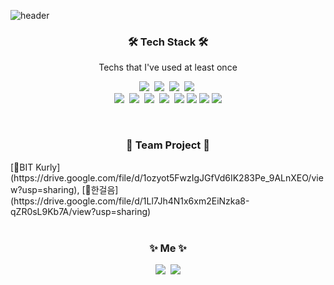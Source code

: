 ![header](https://capsule-render.vercel.app/api?type=waving&color=auto&height=300&section=header&text=JihyeKim&fontSize=90)

<h3 align="center">🛠 Tech Stack 🛠</h3>

<p align="center"> Techs that I've used at least once </p>

<p align="center">
  <img src="https://img.shields.io/badge/Python-3766AB?style=flat-square&logo=Python&logoColor=white"/></a>&nbsp 
  <img src="https://img.shields.io/badge/Java-007396?style=flat-square&logo=Java&logoColor=white"/></a>&nbsp 
  <img src="https://img.shields.io/badge/Javascript-ffb13b?style=flat-square&logo=javascript&logoColor=white"/></a>&nbsp 
  <img src="https://img.shields.io/badge/css-1572B6?style=flat-square&logo=css3&logoColor=white"/></a>&nbsp 

  <br>
  <img src="https://img.shields.io/badge/spring-6DB33F?style=flat-square&logo=spring&logoColor=white"/></a>&nbsp 
  <img src="https://img.shields.io/badge/SpringBoot-6DB33F?style=flat-square&logo=Spring&logoColor=white"/></a>&nbsp 
  <img src="https://img.shields.io/badge/linux-FCC624?style=flat-square&logo=linux&logoColor=black"/></a>&nbsp
  <img src="https://img.shields.io/badge/Mysql-E6B91E?style=flat-square&logo=MySql&logoColor=white"/></a>&nbsp 
  <img src="https://img.shields.io/badge/react-61DAFB?style=flat-square&logo=react&logoColor=black"> 
  <img src="https://img.shields.io/badge/github-181717?style=flat-square&logo=github&logoColor=white">
  <img src="https://img.shields.io/badge/git-F05032?style=flat-square&logo=git&logoColor=white">
  <img src="https://img.shields.io/badge/fontawesome-339AF0?style=flat-square&logo=fontawesome&logoColor=white">
</p>

<br>
<h3 align="center">🙌 Team Project 🙌</h3>
[🏪BIT Kurly](https://drive.google.com/file/d/1ozyot5FwzIgJGfVd6IK283Pe_9ALnXEO/view?usp=sharing), [🤝한걸음](https://drive.google.com/file/d/1Ll7Jh4N1x6xm2EiNzka8-qZR0sL9Kb7A/view?usp=sharing)

<br>
<!-- ![jyekim's github stats](https://github-readme-stats.vercel.app/api?username=jyekim&show_icons=true)
[![jyekim's github stats](https://github-readme-stats.vercel.app/api/top-langs/?username=jyekim&show_icons=true&hide_border=true&title_color=004386&icon_color=004386&layout=compact)](https://github.com/jyekim)
 -->
 
<br>
<!-- <h3 align="center">🪄 Blog 🪄</h3> -->


<h3 align="center">✨ Me ✨ </h3>
<p align="center">
  <a href="https://jyecoding.tistory.com/"><img src="https://img.shields.io/badge/Tech%20Blog-E34F26?style=flat-square&logo=Tistory&logoColor=white&link=https://velog.io/@woo0_hooo"/></a>&nbsp
  <a href="mailto:jye7921@gmail.com"><img src="https://img.shields.io/badge/Gmail-d14836?style=flat-square&logo=Gmail&logoColor=white&link=jye7921@gmail.com"/></a>
</p>
<br>


<!--
**jyekim/jyekim** is a ✨ _special_ ✨ repository because its `README.md` (this file) appears on your GitHub profile.

Here are some ideas to get you started:

- 🔭 I’m currently working on ...
- 🌱 I’m currently learning ...
- 👯 I’m looking to collaborate on ...
- 🤔 I’m looking for help with ...
- 💬 Ask me about ...
- 📫 How to reach me: ...
- 😄 Pronouns: ...
- ⚡ Fun fact: ...
-->
